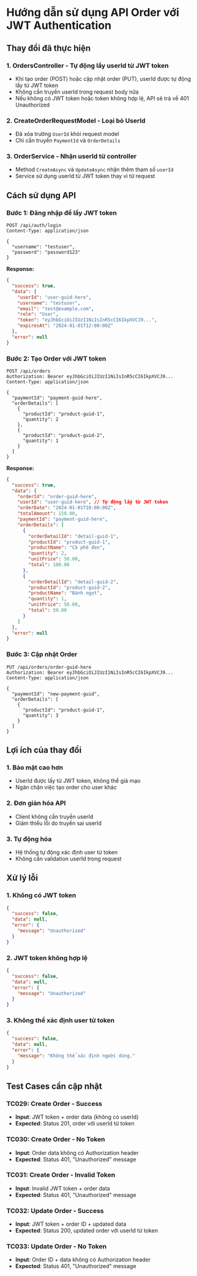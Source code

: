 # Hướng dẫn sử dụng API Order với JWT Authentication

## Thay đổi đã thực hiện

### 1. **OrdersController** - Tự động lấy userId từ JWT token
- Khi tạo order (POST) hoặc cập nhật order (PUT), userId được tự động lấy từ JWT token
- Không cần truyền userId trong request body nữa
- Nếu không có JWT token hoặc token không hợp lệ, API sẽ trả về 401 Unauthorized

### 2. **CreateOrderRequestModel** - Loại bỏ UserId
- Đã xóa trường `UserId` khỏi request model
- Chỉ cần truyền `PaymentId` và `OrderDetails`

### 3. **OrderService** - Nhận userId từ controller
- Method `CreateAsync` và `UpdateAsync` nhận thêm tham số `userId`
- Service sử dụng userId từ JWT token thay vì từ request

## Cách sử dụng API

### Bước 1: Đăng nhập để lấy JWT token
```http
POST /api/auth/login
Content-Type: application/json

{
  "username": "testuser",
  "password": "password123"
}
```

**Response:**
```json
{
  "success": true,
  "data": {
    "userId": "user-guid-here",
    "username": "testuser",
    "email": "test@example.com",
    "role": "User",
    "token": "eyJhbGciOiJIUzI1NiIsInR5cCI6IkpXVCJ9...",
    "expiresAt": "2024-01-01T12:00:00Z"
  },
  "error": null
}
```

### Bước 2: Tạo Order với JWT token
```http
POST /api/orders
Authorization: Bearer eyJhbGciOiJIUzI1NiIsInR5cCI6IkpXVCJ9...
Content-Type: application/json

{
  "paymentId": "payment-guid-here",
  "orderDetails": [
    {
      "productId": "product-guid-1",
      "quantity": 2
    },
    {
      "productId": "product-guid-2", 
      "quantity": 1
    }
  ]
}
```

**Response:**
```json
{
  "success": true,
  "data": {
    "orderId": "order-guid-here",
    "userId": "user-guid-here", // Tự động lấy từ JWT token
    "orderDate": "2024-01-01T10:00:00Z",
    "totalAmount": 150.00,
    "paymentId": "payment-guid-here",
    "orderDetails": [
      {
        "orderDetailId": "detail-guid-1",
        "productId": "product-guid-1",
        "productName": "Cà phê đen",
        "quantity": 2,
        "unitPrice": 50.00,
        "total": 100.00
      },
      {
        "orderDetailId": "detail-guid-2",
        "productId": "product-guid-2",
        "productName": "Bánh ngọt",
        "quantity": 1,
        "unitPrice": 50.00,
        "total": 50.00
      }
    ]
  },
  "error": null
}
```

### Bước 3: Cập nhật Order
```http
PUT /api/orders/order-guid-here
Authorization: Bearer eyJhbGciOiJIUzI1NiIsInR5cCI6IkpXVCJ9...
Content-Type: application/json

{
  "paymentId": "new-payment-guid",
  "orderDetails": [
    {
      "productId": "product-guid-1",
      "quantity": 3
    }
  ]
}
```

## Lợi ích của thay đổi

### 1. **Bảo mật cao hơn**
- UserId được lấy từ JWT token, không thể giả mạo
- Ngăn chặn việc tạo order cho user khác

### 2. **Đơn giản hóa API**
- Client không cần truyền userId
- Giảm thiểu lỗi do truyền sai userId

### 3. **Tự động hóa**
- Hệ thống tự động xác định user từ token
- Không cần validation userId trong request

## Xử lý lỗi

### 1. **Không có JWT token**
```json
{
  "success": false,
  "data": null,
  "error": {
    "message": "Unauthorized"
  }
}
```

### 2. **JWT token không hợp lệ**
```json
{
  "success": false,
  "data": null,
  "error": {
    "message": "Unauthorized"
  }
}
```

### 3. **Không thể xác định user từ token**
```json
{
  "success": false,
  "data": null,
  "error": {
    "message": "Không thể xác định người dùng."
  }
}
```

## Test Cases cần cập nhật

### TC029: Create Order - Success
- **Input**: JWT token + order data (không có userId)
- **Expected**: Status 201, order với userId từ token

### TC030: Create Order - No Token
- **Input**: Order data không có Authorization header
- **Expected**: Status 401, "Unauthorized" message

### TC031: Create Order - Invalid Token
- **Input**: Invalid JWT token + order data
- **Expected**: Status 401, "Unauthorized" message

### TC032: Update Order - Success
- **Input**: JWT token + order ID + updated data
- **Expected**: Status 200, updated order với userId từ token

### TC033: Update Order - No Token
- **Input**: Order ID + data không có Authorization header
- **Expected**: Status 401, "Unauthorized" message
